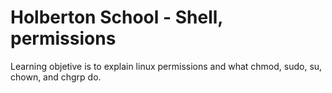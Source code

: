 # Holberton School - Shell, permissions

Learning objetive is to explain linux permissions and what chmod, sudo, su, chown, and chgrp do.
